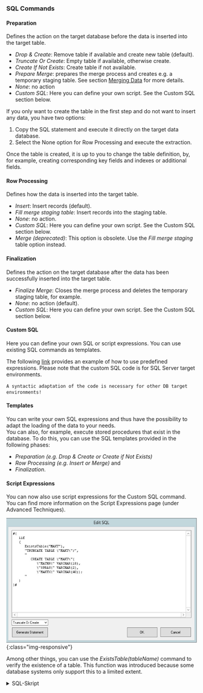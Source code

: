 ### SQL Commands

#### Preparation

Defines the action on the target database before the data is inserted into the target table.
- *Drop & Create*: Remove table if available and create new table (default).
- *Truncate Or Create*: Empty table if available, otherwise create.
- *Create If Not Exists*: Create table if not available.
- *Prepare Merge*: prepares the merge process and creates e.g. a temporary staging table. See section [Merging Data](./merging-data) for more details. 
- *None*: no action
- *Custom SQL*: Here you can define your own script. See the Custom SQL section below. 

If you only want to create the table in the first step and do not want to insert any data, you have two options:
1. Copy the SQL statement and execute it directly on the target data database.
2. Select the None option for Row Processing and execute the extraction.

Once the table is created, it is up to you to change the table definition, 
by, for example, creating corresponding key fields and indexes or additional fields.

#### Row Processing

Defines how the data is inserted into the target table.
- *Insert*: Insert records (default).
- *Fill merge staging table*: Insert records into the staging table.
- *None*: no action.
- *Custom SQL*: Here you can define your own script. See the Custom SQL section below.
- *Merge (deprecated)*: This option is obsolete. Use the *Fill merge staging* table option instead. 

#### Finalization

Defines the action on the target database after the data has been successfully inserted into the target table.
- *Finalize Merge*: Closes the merge process and deletes the temporary staging table, for example. 
- *None*: no action (default).
- *Custom SQL*: Here you can define your own script. See the Custom SQL section below.

#### Custom SQL

Here you can define your own SQL or script expressions. You can use existing SQL commands as templates. 

The following [link](../microsoft-sql-server/sql-server-custom-sql) provides an example of how to use predefined expressions. Please note that the custom SQL code is for SQL Server target environments. 
```
A syntactic adaptation of the code is necessary for other DB target environments!
```

#### Templates

You can write your own SQL expressions and thus have the possibility to adapt the loading of the data to your needs. <br>
You can also, for example, execute stored procedures that exist in the database.
To do this, you can use the SQL templates provided in the following phases:
- *Preparation (e.g. Drop & Create or Create if Not Exists)* 
- *Row Processing (e.g. Insert or Merge)* and 
- *Finalization*.

#### Script Expressions

You can now also use script expressions for the Custom SQL command. You can find more information on the Script Expressions page (under Advanced Techniques).

![Formula-ExistsTable](/img/content/Formula-ExistsTable.png){:class="img-responsive"}

Among other things, you can use the *ExistsTable(tableName)* command to verify the existence of a table. This function was introduced because some database systems only support this to a limited extent.

<details>
<summary>SQL-Skript</summary>
{% highlight sql %}
#{
   iif
   (
      ExistsTable("MAKT"),
      "TRUNCATE TABLE \"MAKT\";",
      "
         CREATE TABLE \"MAKT\"(
            \"MATNR\" VARCHAR(18),
            \"SPRAS\" VARCHAR(2),
            \"MAKTX\" VARCHAR(40));
      "
   )
}#

{% endhighlight %}
</details>

